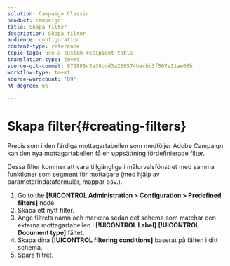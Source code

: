 ```yaml
---
solution: Campaign Classic
product: campaign
title: Skapa filter
description: Skapa filter
audience: configuration
content-type: reference
topic-tags: use-a-custom-recipient-table
translation-type: tm+mt
source-git-commit: 972885c3a38bcd3a260574bacbb3f507e11ae05b
workflow-type: tm+mt
source-wordcount: '89'
ht-degree: 6%

---
```



# Skapa filter{#creating-filters}

Precis som i den färdiga mottagartabellen som medföljer Adobe Campaign kan den nya mottagartabellen få en uppsättning fördefinierade filter.

Dessa filter kommer att vara tillgängliga i målurvalsfönstret med samma funktioner som segment för mottagare (med hjälp av parameterindataformulär, mappar osv.).

1. Go to the **[!UICONTROL Administration > Configuration > Predefined filters]** node.
1. Skapa ett nytt filter.
1. Ange filtrets namn och markera sedan det schema som matchar den externa mottagartabellen i **[!UICONTROL Label]** **[!UICONTROL Document type]** fältet.
1. Skapa dina **[!UICONTROL filtering conditions]** baserat på fälten i ditt schema.
1. Spara filtret.

